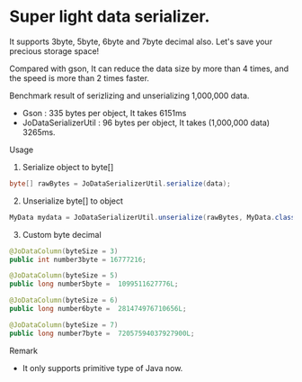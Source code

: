 Super light data serializer.
============

It supports 3byte, 5byte, 6byte and 7byte decimal also.
Let's save your precious storage space!

Compared with gson, It can reduce the data size by more than 4 times, and the speed is more than 2 times faster.


Benchmark result of serizlizing and unserializing 1,000,000 data.
- Gson : 335 bytes per object, It takes 6151ms
- JoDataSerializerUtil : 96 bytes per object, It takes (1,000,000 data) 3265ms.


Usage 
1. Serialize object to byte[]
```java
byte[] rawBytes = JoDataSerializerUtil.serialize(data);
```

2. Unserialize byte[] to object 
```java
MyData mydata = JoDataSerializerUtil.unserialize(rawBytes, MyData.class);
```

3. Custom byte decimal
```java
@JoDataColumn(byteSize = 3)
public int number3byte = 16777216;

@JoDataColumn(byteSize = 5)
public long number5byte =  1099511627776L;

@JoDataColumn(byteSize = 6)
public long number6byte =  281474976710656L;

@JoDataColumn(byteSize = 7)
public long number7byte =  72057594037927900L;
```


Remark
- It only supports primitive type of Java now.




